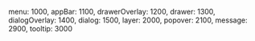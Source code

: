 menu: 1000,
appBar: 1100,
drawerOverlay: 1200,
drawer: 1300,
dialogOverlay: 1400,
dialog: 1500,
layer: 2000,
popover: 2100,
message: 2900,
tooltip: 3000